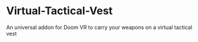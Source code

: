 # Virtual-Tactical-Vest
An universal addon for Doom VR to carry your weapons on a virtual tactical vest
